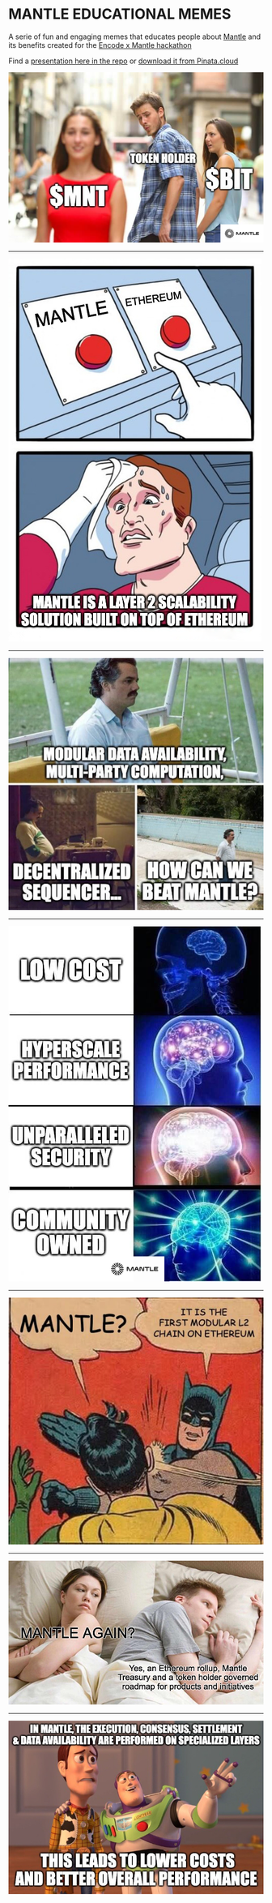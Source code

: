 # MANTLE EDUCATIONAL MEMES

A serie of fun and engaging memes that educates people about [Mantle](https://www.mantle.xyz/) and its benefits created for the [Encode x Mantle hackathon](https://www.encode.club/mantle-hackathon)

Find a [presentation here in the repo](https://github.com/ivanmolto/best-content-memes/blob/main/best-educational-memes-ivanmolto.pdf) or [download it from Pinata.cloud](https://ivanmolto.mypinata.cloud/ipfs/Qmdr9KPaWADPLywGtTydrGunZNy1RWE61hYnDiKDgsnTyV?_gl=1*1u7eo01*rs_ga*ODhhNzU4NWEtNGMwZS00ODExLWE2YmQtZGE4ZDZjYmU4N2I0*rs_ga_5RMPXG14TE*MTY4NjYwMjgxMy4yMC4xLjE2ODY2MDMwMDAuNjAuMC4w)



![](mantle-meme-1-bit-mnt.png)

---

![](mantle-meme-2-mantle-ethereum.png)

---

![](mantle-meme-3-sad-beat.png)

---

![](mantle-meme-4-brain-evolution.png)

---

![](mantle-meme-5-slapping.png)

---

![](mantle-meme-6-mantle-again.png)

---

![](mantle-meme-7-story.png)